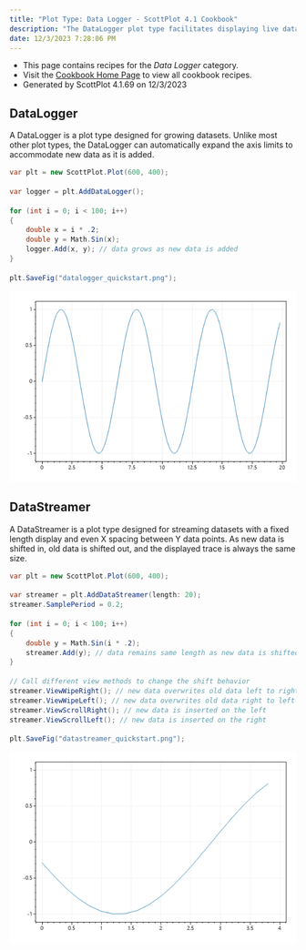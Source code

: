 ```yaml
---
title: "Plot Type: Data Logger - ScottPlot 4.1 Cookbook"
description: "The DataLogger plot type facilitates displaying live data by giving the developer a simple way to Add() new data points by either shifting them in or appending them to a growing list. This plot type also has special options to manage axis limits as new data arrives. See code in the WinForms Demo app for advanced usage information."
date: 12/3/2023 7:28:06 PM
---
```


* This page contains recipes for the _Data Logger_ category.
* Visit the [Cookbook Home Page](../../) to view all cookbook recipes.
* Generated by ScottPlot 4.1.69 on 12/3/2023
## DataLogger

A DataLogger is a plot type designed for growing datasets. Unlike most other plot types, the DataLogger can automatically expand the axis limits to accommodate new data as it is added.

```cs
var plt = new ScottPlot.Plot(600, 400);

var logger = plt.AddDataLogger();

for (int i = 0; i < 100; i++)
{
    double x = i * .2;
    double y = Math.Sin(x);
    logger.Add(x, y); // data grows as new data is added
}

plt.SaveFig("datalogger_quickstart.png");
```

<img src='../../images/datalogger_quickstart.png' class='d-block mx-auto my-5' />


## DataStreamer

A DataStreamer is a plot type designed for streaming datasets with a fixed length display and even X spacing between Y data points. As new data is shifted in, old data is shifted out, and the displayed trace is always the same size.

```cs
var plt = new ScottPlot.Plot(600, 400);

var streamer = plt.AddDataStreamer(length: 20);
streamer.SamplePeriod = 0.2;

for (int i = 0; i < 100; i++)
{
    double y = Math.Sin(i * .2);
    streamer.Add(y); // data remains same length as new data is shifted in
}

// Call different view methods to change the shift behavior
streamer.ViewWipeRight(); // new data overwrites old data left to right
streamer.ViewWipeLeft(); // new data overwrites old data right to left
streamer.ViewScrollRight(); // new data is inserted on the left
streamer.ViewScrollLeft(); // new data is inserted on the right

plt.SaveFig("datastreamer_quickstart.png");
```

<img src='../../images/datastreamer_quickstart.png' class='d-block mx-auto my-5' />



